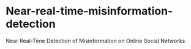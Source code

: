 # Near-real-time-misinformation-detection
Near Real-Time Detection of Misinformation on Online Social Networks
